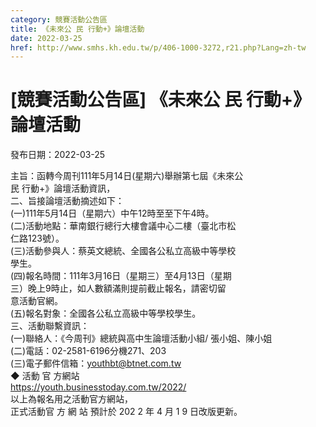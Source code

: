 ```yaml
---
category: 競賽活動公告區
title: 《未來公 民 行動+》論壇活動
date: 2022-03-25
href: http://www.smhs.kh.edu.tw/p/406-1000-3272,r21.php?Lang=zh-tw
---
```


# [競賽活動公告區] 《未來公 民 行動+》論壇活動

發布日期：2022-03-25

主旨：函轉今周刊111年5月14日(星期六)舉辦第七屆《未來公  
民 行動+》論壇活動資訊，  
二、旨接論壇活動摘述如下：  
(一)111年5月14日（星期六）中午12時至至下午4時。  
(二)活動地點：華南銀行總行大樓會議中心二樓（臺北市松  
仁路123號）。  
(三)活動參與人：蔡英文總統、全國各公私立高級中等學校  
學生。  
(四)報名時間：111年3月16日（星期三）至4月13日（星期  
三）晚上9時止，如人數額滿則提前截止報名，請密切留  
意活動官網。  
(五)報名對象：全國各公私立高級中等學校學生。  
三、活動聯繫資訊：  
(一)聯絡人：《今周刊》總統與高中生論壇活動小組/ 張小姐、陳小姐  
(二)電話：02-2581-6196分機271、203  
(三)電子郵件信箱：youthbt@btnet.com.tw  
◆ 活動 官 方網站  
https://youth.businesstoday.com.tw/2022/  
以上為報名用之活動官方網站，  
正式活動官 方 網 站 預計於 202 2 年 4 月 1 9 日改版更新。

